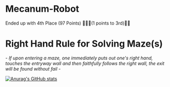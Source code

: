 # Mecanum-Robot

Ended up with 4th Place (97 Points) 🏅🏅🏅(1 points to 3rd)🥶🥶


# Right Hand Rule for Solving Maze(s)
*-
If upon entering a maze, one immediately puts out one's right hand, touches the entryway wall and then faithfully follows the right wall, the exit will be found without fail
-*

[![Anurag's GitHub stats](https://github-readme-stats.vercel.app/api?username=uwuflex)](https://github.com/uwuflex/github-readme-stats)
